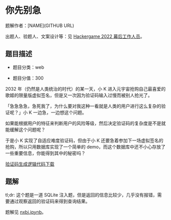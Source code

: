 # 你先别急

题解作者：[NAME](GITHUB URL)

出题人、验题人、文案设计等：见 [Hackergame 2022 幕后工作人员](https://hack.lug.ustc.edu.cn/credits/)。

## 题目描述

- 题目分类：web

- 题目分值：300

2032 年（仍然是人类统治的时代）的某一天，小 K 进入元宇宙抢购自己最喜爱的歌姬的限量版虚拟签名，但是又一次因为验证码输入过慢而被别人抢光了。

「急急急急，急死我了，为什么要对我这种一看就是人类的用户进行这么复杂的验证呢？」小 K 一边急，一边想这个问题。

如果能根据用户的特征来判断用户的风险等级，然后决定验证码的复杂度是不是就能缓解这个问题呢？

于是小 K 实现了自适应难度验证码，但由于小 K 还要急着参加下一场虚拟签名的抢购，所以只用数据库实现了一个简单的 demo，而这个数据库中还不小心存放了一些重要信息，你能得到其中的秘密吗？

[验证码生成逻辑代码下载](files/captcha_gen.py)

## 题解

tl;dr: 这个题是一道 SQLite 注入题，但是返回的信息比较少，几乎没有报错，需要通过观察返回的验证码来得到查询结果。

题解见 [nxbj.ipynb](exp/nxbj.ipynb)。
